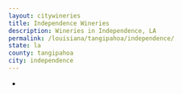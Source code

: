 ```yaml
---
layout: citywineries
title: Independence Wineries
description: Wineries in Independence, LA
permalink: /louisiana/tangipahoa/independence/
state: la
county: tangipahoa
city: independence
---
```

-

